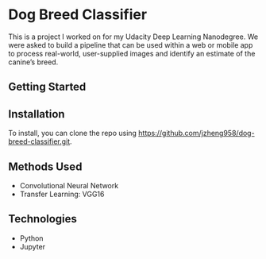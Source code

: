 # Dog Breed Classifier
This is a project I worked on for my Udacity Deep Learning Nanodegree. We were asked to build a pipeline that can be used within a web or mobile app to process real-world, user-supplied images and identify an estimate of the canine’s breed. 

## Getting Started

## Installation
To install, you can clone the repo using https://github.com/jzheng958/dog-breed-classifier.git. 

## Methods Used
- Convolutional Neural Network
- Transfer Learning: VGG16 

## Technologies
- Python
- Jupyter
